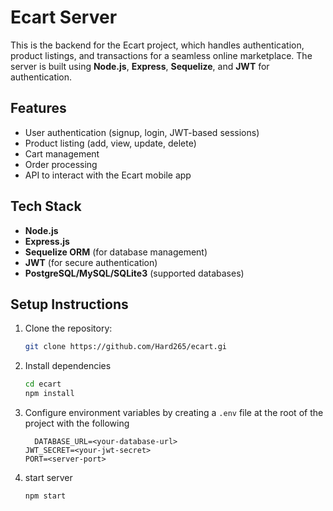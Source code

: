 # Ecart Server

This is the backend for the Ecart project, which handles authentication, product listings, and transactions for a seamless online marketplace. The server is built using **Node.js**, **Express**, **Sequelize**, and **JWT** for authentication.

## Features

- User authentication (signup, login, JWT-based sessions)
- Product listing (add, view, update, delete)
- Cart management
- Order processing
- API to interact with the Ecart mobile app

## Tech Stack

- **Node.js**
- **Express.js**
- **Sequelize ORM** (for database management)
- **JWT** (for secure authentication)
- **PostgreSQL/MySQL/SQLite3** (supported databases)

## Setup Instructions

1. Clone the repository:
   ```bash
   git clone https://github.com/Hard265/ecart.gi
   ```
2. Install dependencies
   ```bash
   cd ecart
   npm install
   ```
3. Configure environment variables by creating a `.env` file at the root of the project with the following
   ```text
     DATABASE_URL=<your-database-url>
   JWT_SECRET=<your-jwt-secret>
   PORT=<server-port>
   ```
4. start server
   ```bash
   npm start
   ```
